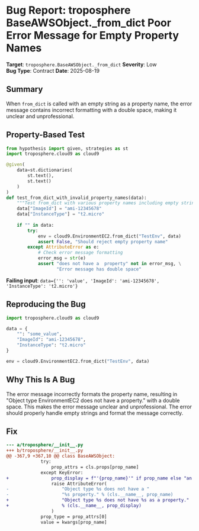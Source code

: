 # Bug Report: troposphere BaseAWSObject._from_dict Poor Error Message for Empty Property Names

**Target**: `troposphere.BaseAWSObject._from_dict`
**Severity**: Low  
**Bug Type**: Contract
**Date**: 2025-08-19

## Summary

When `from_dict` is called with an empty string as a property name, the error message contains incorrect formatting with a double space, making it unclear and unprofessional.

## Property-Based Test

```python
from hypothesis import given, strategies as st
import troposphere.cloud9 as cloud9

@given(
    data=st.dictionaries(
        st.text(),
        st.text()
    )
)
def test_from_dict_with_invalid_property_names(data):
    """Test from_dict with various property names including empty string"""
    data["ImageId"] = "ami-12345678"
    data["InstanceType"] = "t2.micro"
    
    if "" in data:
        try:
            env = cloud9.EnvironmentEC2.from_dict("TestEnv", data)
            assert False, "Should reject empty property name"
        except AttributeError as e:
            # Check error message formatting
            error_msg = str(e)
            assert "does not have a  property" not in error_msg, \
                   "Error message has double space"
```

**Failing input**: `data={'': 'value', 'ImageId': 'ami-12345678', 'InstanceType': 't2.micro'}`

## Reproducing the Bug

```python
import troposphere.cloud9 as cloud9

data = {
    "": "some_value",
    "ImageId": "ami-12345678",
    "InstanceType": "t2.micro"
}

env = cloud9.EnvironmentEC2.from_dict("TestEnv", data)
```

## Why This Is A Bug

The error message incorrectly formats the property name, resulting in "Object type EnvironmentEC2 does not have a  property." with a double space. This makes the error message unclear and unprofessional. The error should properly handle empty strings and format the message correctly.

## Fix

```diff
--- a/troposphere/__init__.py
+++ b/troposphere/__init__.py
@@ -367,9 +367,10 @@ class BaseAWSObject:
             try:
                 prop_attrs = cls.props[prop_name]
             except KeyError:
+                prop_display = f"'{prop_name}'" if prop_name else "an empty string"
                 raise AttributeError(
-                    "Object type %s does not have a "
-                    "%s property." % (cls.__name__, prop_name)
+                    "Object type %s does not have %s as a property." 
+                    % (cls.__name__, prop_display)
                 )
             prop_type = prop_attrs[0]
             value = kwargs[prop_name]
```